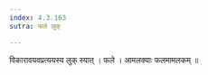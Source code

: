 ```yaml
---
index: 4.3.163
sutra: फले लुक्

---
```

 विकारावयवप्रत्ययस्य लुक् स्यात् । फले । आमलक्याः फलमामलकम् ॥